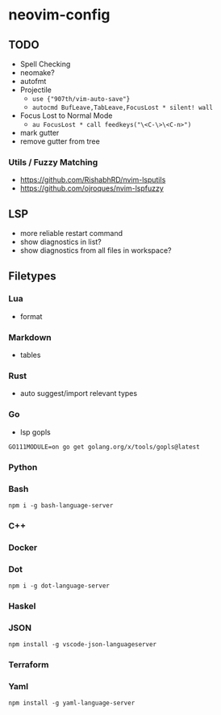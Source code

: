 # neovim-config

## TODO
- Spell Checking
- neomake?
- autofmt
- Projectile
  - `use {"907th/vim-auto-save"}`
  - `autocmd BufLeave,TabLeave,FocusLost * silent! wall`
- Focus Lost to Normal Mode
  - `au FocusLost * call feedkeys("\<C-\>\<C-n>")`
- mark gutter
- remove gutter from tree

### Utils / Fuzzy Matching
- https://github.com/RishabhRD/nvim-lsputils
- https://github.com/ojroques/nvim-lspfuzzy

## LSP
- more reliable restart command
- show diagnostics in list?
- show diagnostics from all files in workspace?

## Filetypes
### Lua
- format
### Markdown
- tables
### Rust
- auto suggest/import relevant types
### Go
- lsp gopls
```
GO111MODULE=on go get golang.org/x/tools/gopls@latest
```
### Python
### Bash
```
npm i -g bash-language-server
```
### C++
### Docker
### Dot
```
npm i -g dot-language-server
```
### Haskel
### JSON
```
npm install -g vscode-json-languageserver
```
### Terraform
### Yaml
```
npm install -g yaml-language-server
```
